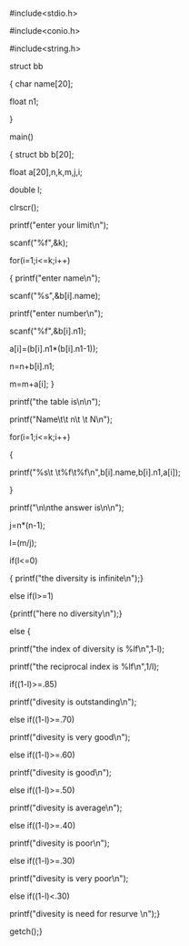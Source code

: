 #include<stdio.h>

#include<conio.h>

#include<string.h>

struct bb

{ char name[20];

float n1;

}

main()

{ struct bb b[20];

float a[20],n,k,m,j,i;

double l;

clrscr();

printf("enter your limit\n");

scanf("%f",&k);

for(i=1;i<=k;i++)

{   printf("enter name\n");

scanf("%s",&b[i].name);

printf("enter number\n");

scanf("%f",&b[i].n1);

a[i]=(b[i].n1*(b[i].n1-1));

n=n+b[i].n1;

m=m+a[i];        }

printf("the table is\n\n");

printf("Name\t\t n\t \t N\n");

for(i=1;i<=k;i++)

{

printf("%s\t \t%f\t%f\n",b[i].name,b[i].n1,a[i]);



}

printf("\n\nthe answer is\n\n");


j=n*(n-1);
 
 l=(m/j);

if(l<=0)
 
 {  printf("the diversity is infinite\n");}
 
 else if(l>=1)
 
 {printf("here no diversity\n");}
 
 else {
 
 printf("the index of diversity is %lf\n",1-l);
 
 printf("the reciprocal index is %lf\n",1/l);

if((1-l)>=.85)

printf("divesity is outstanding\n");

else if((1-l)>=.70)

printf("divesity is  very good\n");

else if((1-l)>=.60)

printf("divesity is  good\n");

else if((1-l)>=.50)

printf("divesity is  average\n");

else if((1-l)>=.40)

printf("divesity is  poor\n");

else  if((1-l)>=.30)

printf("divesity is  very poor\n");

else if((1-l)<.30)

printf("divesity is need for resurve \n");}
 
 getch();}
